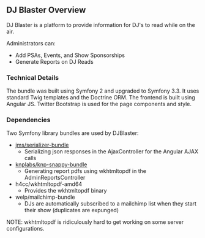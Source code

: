 ## DJ Blaster Overview

DJ Blaster is a platform to provide information for DJ's to read while on the air.

Administrators can:
* Add PSAs, Events, and Show Sponsorships
* Generate Reports on DJ Reads 

### Technical Details

The bundle was built using Symfony 2 and upgraded to Symfony 3.3. It uses standard Twig templates and the Doctrine ORM. The frontend is built using Angular JS. Twitter Bootstrap is used for the page components and style.


### Dependencies

Two Symfony library bundles are used by DJBlaster:

* [jms/serializer-bundle](http://jmsyst.com/bundles/JMSSerializerBundle)
    * Serializing json responses in the AjaxController for the Angular AJAX calls
* [knplabs/knp-snappy-bundle](https://github.com/KnpLabs/KnpSnappyBundle) 
    * Generating report pdfs using wkhtmltopdf in the AdminReportsController
* h4cc/wkhtmltopdf-amd64 
    * Provides the wkhtmltopdf binary
* welp/mailchimp-bundle
    * DJs are automatically subscribed to a mailchimp list when they start their show (duplicates are expunged)

NOTE: wkhtmltopdf is ridiculously hard to get working on some server configurations.